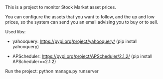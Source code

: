 This is a project to monitor Stock Market asset prices.

You can configure the assets that you want to follow, and the up and low prices, so the system can send you an email advising you to buy or to sell.

Used libs:

 - yahooquery: https://pypi.org/project/yahooquery/ (pip install yahooquery)

 - APScheduler: https://pypi.org/project/APScheduler/2.1.2/ (pip install APScheduler==2.1.2)
   


Run the project: python manage.py runserver
